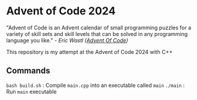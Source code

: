 # Advent of Code 2024

"Advent of Code is an Advent calendar of small programming puzzles for a variety of skill sets and skill levels that can be solved in any programming language you like." - _Eric Wastl ([Advent Of Code](https://adventofcode.com/2024/about))_

This repository is my attempt at the Advent of Code 2024 with C++

## Commands

`bash build.sh` : Compile `main.cpp` into an executable called `main`
`./main` : Run `main` executable